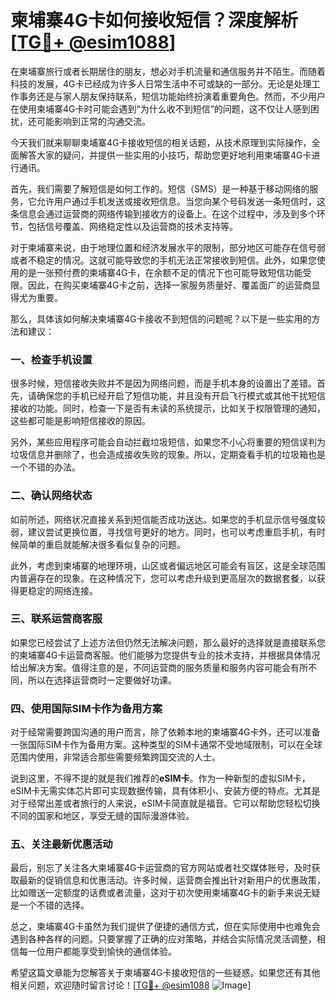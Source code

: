 # 柬埔寨4G卡如何接收短信？深度解析[[TG💪+ @esim1088](https://t.me/s/esim1088)]

在柬埔寨旅行或者长期居住的朋友，想必对手机流量和通信服务并不陌生。而随着科技的发展，4G卡已经成为许多人日常生活中不可或缺的一部分。无论是处理工作事务还是与家人朋友保持联系，短信功能始终扮演着重要角色。然而，不少用户在使用柬埔寨4G卡时可能会遇到“为什么收不到短信”的问题，这不仅让人感到困扰，还可能影响到正常的沟通交流。

今天我们就来聊聊柬埔寨4G卡接收短信的相关话题，从技术原理到实际操作，全面解答大家的疑问，并提供一些实用的小技巧，帮助您更好地利用柬埔寨4G卡进行通讯。

首先，我们需要了解短信是如何工作的。短信（SMS）是一种基于移动网络的服务，它允许用户通过手机发送或接收短信息。当您向某个号码发送一条短信时，这条信息会通过运营商的网络传输到接收方的设备上。在这个过程中，涉及到多个环节，包括信号覆盖、网络稳定性以及运营商的技术支持等。

对于柬埔寨来说，由于地理位置和经济发展水平的限制，部分地区可能存在信号弱或者不稳定的情况。这就可能导致您的手机无法正常接收到短信。此外，如果您使用的是一张预付费的柬埔寨4G卡，在余额不足的情况下也可能导致短信功能受限。因此，在购买柬埔寨4G卡之前，选择一家服务质量好、覆盖面广的运营商显得尤为重要。

那么，具体该如何解决柬埔寨4G卡接收不到短信的问题呢？以下是一些实用的方法和建议：

### 一、检查手机设置

很多时候，短信接收失败并不是因为网络问题，而是手机本身的设置出了差错。首先，请确保您的手机已经开启了短信功能，并且没有开启飞行模式或其他干扰短信接收的功能。同时，检查一下是否有未读的系统提示，比如关于权限管理的通知，这些都可能是影响短信接收的原因。

另外，某些应用程序可能会自动拦截垃圾短信，如果您不小心将重要的短信误判为垃圾信息并删除了，也会造成接收失败的现象。所以，定期查看手机的垃圾箱也是一个不错的办法。

### 二、确认网络状态

如前所述，网络状况直接关系到短信能否成功送达。如果您的手机显示信号强度较弱，建议尝试更换位置，寻找信号更好的地方。同时，也可以考虑重启手机，有时候简单的重启就能解决很多看似复杂的问题。

此外，考虑到柬埔寨的地理环境，山区或者偏远地区可能会有盲区，这是全球范围内普遍存在的现象。在这种情况下，您可以考虑升级到更高层次的数据套餐，以获得更稳定的网络连接。

### 三、联系运营商客服

如果您已经尝试了上述方法但仍然无法解决问题，那么最好的选择就是直接联系您的柬埔寨4G卡运营商客服。他们能够为您提供专业的技术支持，并根据具体情况给出解决方案。值得注意的是，不同运营商的服务质量和服务内容可能会有所不同，所以在选择运营商时一定要做好功课。

### 四、使用国际SIM卡作为备用方案

对于经常需要跨国沟通的用户而言，除了依赖本地的柬埔寨4G卡外，还可以准备一张国际SIM卡作为备用方案。这种类型的SIM卡通常不受地域限制，可以在全球范围内使用，非常适合那些需要频繁跨国交流的人士。

说到这里，不得不提的就是我们推荐的**eSIM卡**。作为一种新型的虚拟SIM卡，eSIM卡无需实体芯片即可实现数据传输，具有体积小、安装方便的特点。尤其是对于经常出差或者旅行的人来说，eSIM卡简直就是福音。它可以帮助您轻松切换不同的国家和地区，享受无缝的国际漫游体验。

### 五、关注最新优惠活动

最后，别忘了关注各大柬埔寨4G卡运营商的官方网站或者社交媒体账号，及时获取最新的促销信息和优惠活动。许多时候，运营商会推出针对新用户的优惠政策，比如赠送一定额度的话费或者流量，这对于初次使用柬埔寨4G卡的新手来说无疑是一个不错的选择。

总之，柬埔寨4G卡虽然为我们提供了便捷的通信方式，但在实际使用中也难免会遇到各种各样的问题。只要掌握了正确的应对策略，并结合实际情况灵活调整，相信每一位用户都能享受到愉快的通信体验。

希望这篇文章能为您解答关于柬埔寨4G卡接收短信的一些疑惑。如果您还有其他相关问题，欢迎随时留言讨论！[[TG💪+ @esim1088](https://t.me/s/esim1088) ![Image](https://i.postimg.cc/4NQfJmqS/Snipaste-2025-05-13-00-14-12.png)]